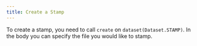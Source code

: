 ```yaml
---
title: Create a Stamp
---
```


To create a stamp, you need to call `create` on `dataset(Dataset.STAMP)`. In the body you can specify the file you would like to stamp.

```tsx file=../../../../../packages/sdk/examples/create_stamp.ts#L13-L27
```
